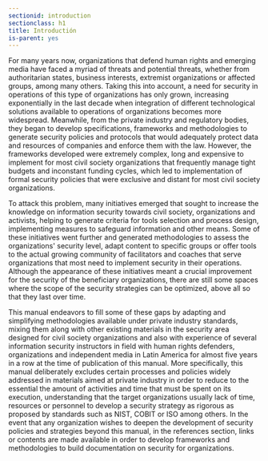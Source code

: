 ```yaml
---
sectionid: introduction
sectionclass: h1
title: Introductión
is-parent: yes
---
```


For many years now, organizations that defend human rights and emerging media have faced a myriad of threats and potential threats, whether from authoritarian states, business interests, extremist organizations or affected groups, among many others. Taking this into account, a need for security in operations of this type of organizations has only grown, increasing exponentially in the last decade when integration of different technological solutions available to operations of organizations becomes more widespread. Meanwhile, from the private industry and regulatory bodies, they began to develop specifications, frameworks and methodologies to generate security policies and protocols that would adequately protect data and resources of companies and enforce them with the law. However, the frameworks developed were extremely complex, long and expensive to implement for most civil society organizations that frequently manage tight budgets and inconstant funding cycles, which led to implementation of formal security policies that were exclusive and distant for most civil society organizations.

To attack this problem, many initiatives emerged that sought to increase the knowledge on information security towards civil society, organizations and activists, helping to generate criteria for tools selection and process design, implementing measures to safeguard information and other means. Some of these initiatives went further and generated methodologies to assess the organizations' security level, adapt content to specific groups or offer tools to the actual growing community of facilitators and coaches that serve organizations that most need to implement security in their operations. Although the appearance of these initiatives meant a crucial improvement for the security of the beneficiary organizations, there are still some spaces where the scope of the security strategies can be optimized, above all so that they last over time.

This manual endeavors to fill some of these gaps by adapting and simplifying methodologies available under private industry standards, mixing them along with other existing materials in the security area designed for civil society organizations and also with experience of several information security instructors in field with human rights defenders, organizations and independent media in Latin America for almost five years in a row at the time of publication of this manual. More specifically, this manual deliberately excludes certain processes and policies widely addressed in materials aimed at private industry in order to reduce to the essential the amount of activities and time that must be spent on its execution, understanding that the target organizations usually lack of time, resources or personnel to develop a security strategy as rigorous as proposed by standards such as NIST, COBIT or ISO among others. In the event that any organization wishes to deepen the development of security policies and strategies beyond this manual, in the references section, links or contents are made available in order to develop frameworks and methodologies to build documentation on security for organizations.
